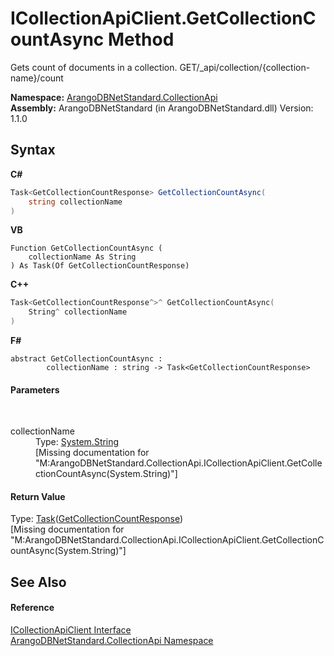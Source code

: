 # ICollectionApiClient.GetCollectionCountAsync Method 
 

Gets count of documents in a collection. GET/_api/collection/{collection-name}/count

**Namespace:**&nbsp;<a href="3dcc286c-06c5-3dac-bfbd-fb449b69cd48">ArangoDBNetStandard.CollectionApi</a><br />**Assembly:**&nbsp;ArangoDBNetStandard (in ArangoDBNetStandard.dll) Version: 1.1.0

## Syntax

**C#**<br />
``` C#
Task<GetCollectionCountResponse> GetCollectionCountAsync(
	string collectionName
)
```

**VB**<br />
``` VB
Function GetCollectionCountAsync ( 
	collectionName As String
) As Task(Of GetCollectionCountResponse)
```

**C++**<br />
``` C++
Task<GetCollectionCountResponse^>^ GetCollectionCountAsync(
	String^ collectionName
)
```

**F#**<br />
``` F#
abstract GetCollectionCountAsync : 
        collectionName : string -> Task<GetCollectionCountResponse> 

```


#### Parameters
&nbsp;<dl><dt>collectionName</dt><dd>Type: <a href="https://docs.microsoft.com/dotnet/api/system.string" target="_blank" rel="noopener noreferrer">System.String</a><br />\[Missing <param name="collectionName"/> documentation for "M:ArangoDBNetStandard.CollectionApi.ICollectionApiClient.GetCollectionCountAsync(System.String)"\]</dd></dl>

#### Return Value
Type: <a href="https://docs.microsoft.com/dotnet/api/system.threading.tasks.task-1" target="_blank" rel="noopener noreferrer">Task</a>(<a href="dacf0046-9f18-40cd-8434-d9cdec363996">GetCollectionCountResponse</a>)<br />\[Missing <returns> documentation for "M:ArangoDBNetStandard.CollectionApi.ICollectionApiClient.GetCollectionCountAsync(System.String)"\]

## See Also


#### Reference
<a href="115f8915-6e26-9f19-8c7f-b11fd4b90e27">ICollectionApiClient Interface</a><br /><a href="3dcc286c-06c5-3dac-bfbd-fb449b69cd48">ArangoDBNetStandard.CollectionApi Namespace</a><br />
